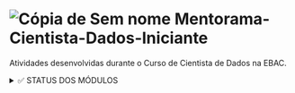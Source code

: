 # ![Cópia de Sem nome](https://user-images.githubusercontent.com/72770754/195649637-a7ef09b0-628b-4c71-9fe5-918c0101c8d0.png) Mentorama-Cientista-Dados-Iniciante

 Atividades desenvolvidas durante o Curso de Cientista de Dados na EBAC.

<details><summary> ✅ STATUS DOS MÓDULOS </summary>

<p>

- [x] Módulo 1: O Mundo dos Dados
- [x] Módulo 2: Fundamentos Básicos de Python 1
- [x] Módulo 3: Fundamentos Básicos de Python 2
- [x] Módulo 4: Trabalhando com Banco de Dados
- [x] Módulo 5: Bibliotecas Numpy e Pandas
- [x] Módulo 6: Análise e Visualização de Dados
- [x] Módulo 7: Pré-processamento de Dados
- [x] Módulo 8: Fundamentos de Machine Learning
- [x] Módulo 9: Machine Learning na Prática
- [ ] Módulo 10: Modelos de Classificação
- [ ] Módulo 11: Implementando Modelos de Machine Learning do zero
- [ ] Módulo 12: Modelos de Árvores e Ensambles
- [ ] Módulo 13: Clusterização
- [ ] Módulo 14: Aplicações: Detecção de Anomalias
- [ ] Módulo 15: Aplicações: Sistemas de Recomendação
- [ ] Módulo 16: Gerenciamento de projeto de dados
